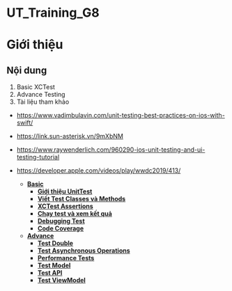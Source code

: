 # UT_Training_G8

# Giới thiệu 

## Nội dung 
1. Basic XCTest 
2. Advance Testing
3. Tài liệu tham khảo 
- https://www.vadimbulavin.com/unit-testing-best-practices-on-ios-with-swift/
- https://link.sun-asterisk.vn/9mXbNM 
- https://www.raywenderlich.com/960290-ios-unit-testing-and-ui-testing-tutorial 
- https://developer.apple.com/videos/play/wwdc2019/413/

  * [**Basic**]()
    * [**Giới thiệu UnitTest**](https://github.com/hanhvv-0858/UT_Training_G8/wiki/Gi%E1%BB%9Bi-thi%E1%BB%87u-nhanh-Unit-test-trong-Xcode!)
    * [**Viết Test Classes và Methods**](https://github.com/hanhvv-0858/UT_Training_G8/wiki/Vi%E1%BA%BFt-Test-Classes-v%C3%A0-Methods)
    * [**XCTest Assertions**](https://github.com/hanhvv-0858/UT_Training_G8/wiki/XCTest-Assertions)
    * [**Chạy test và xem kết quả**](https://github.com/hanhvv-0858/UT_Training_G8/wiki/Ch%E1%BA%A1y-test-v%C3%A0-xem-k%E1%BA%BFt-qu%E1%BA%A3)
    * [**Debugging Test**](https://github.com/hanhvv-0858/UT_Training_G8/wiki/Debugging-Test)
    * [**Code Coverage**](https://github.com/hanhvv-0858/UT_Training_G8/wiki/Code-Coverage)
  * [**Advance**](https://github.com/hanhvv-0858/UT_Training_G8/wiki/Advance)
    * [**Test Double**](https://github.com/hanhvv-0858/UT_Training_G8/wiki/Test-Double)
    * [**Test Asynchronous Operations**](https://github.com/hanhvv-0858/UT_Training_G8/wiki/Test-Asynchronous-Operations)
    * [**Performance Tests**](https://github.com/hanhvv-0858/UT_Training_G8/wiki/Performance-Test)
    * [**Test Model**](https://github.com/hanhvv-0858/UT_Training_G8/wiki/Test-Model)
    * [**Test API**](https://github.com/hanhvv-0858/UT_Training_G8/wiki/Test-API)
    * [**Test ViewModel**]()
